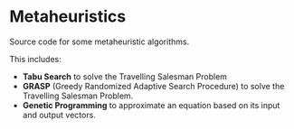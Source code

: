 # Metaheuristics
Source code for some metaheuristic algorithms.

This includes:
* **Tabu Search** to solve the Travelling Salesman Problem
* **GRASP** (Greedy Randomized Adaptive Search Procedure) to solve the Travelling Salesman Problem.
* **Genetic Programming** to approximate an equation based on its input and output vectors.
